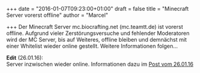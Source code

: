+++
date = "2016-01-07T09:23:00+01:00"
draft = false
title = "Minecraft Server vorerst offline"
author = "Marcel"

+++
Der Minecraft Server mc.biocrafting.net (mc.teamtt.de) ist vorerst offline. Aufgrund vieler Zerstörungsversuche und fehlender Moderatoren wird der MC Server, bis auf Weiteres, offline bleiben und demnächst mit einer Whitelist wieder online gestellt. 
Weitere Informationen folgen...

<strong>Edit</strong> (26.01.16):<br>
Server inzwischen wieder online. Informationen dazu im <a href="https://www.biocrafting.net/post/2016_01_26_Minecraft_Whitelist_M1.10/">Post vom 26.01.16 </a>
